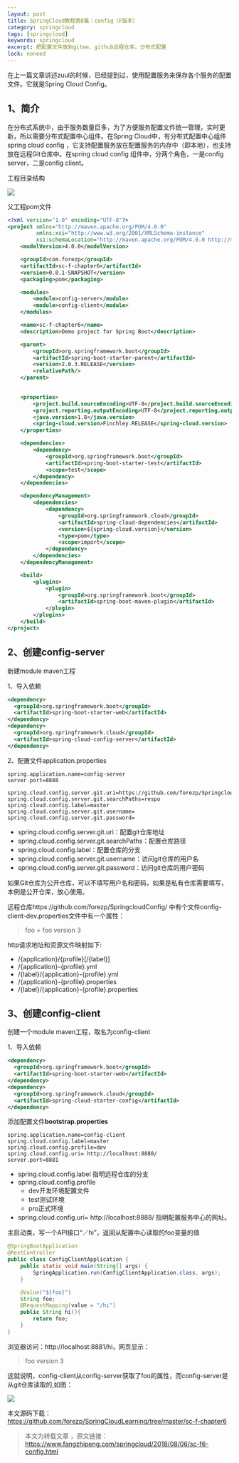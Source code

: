 ```yaml
---
layout: post
title: SpringCloud教程第8篇：config（F版本）
category: springcloud
tags: [springcloud]
keywords: springcloud
excerpt: 把配置文件放到gitee、github远程仓库，分布式配置
lock: noneed
---
```


在上一篇文章讲述zuul的时候，已经提到过，使用配置服务来保存各个服务的配置文件。它就是Spring Cloud Config。

## 1、简介

在分布式系统中，由于服务数量巨多，为了方便服务配置文件统一管理，实时更新，所以需要分布式配置中心组件。在Spring  Cloud中，有分布式配置中心组件spring cloud config  ，它支持配置服务放在配置服务的内存中（即本地），也支持放在远程Git仓库中。在spring cloud config  组件中，分两个角色，一是config server，二是config client。

工程目录结构

![](/assets/images/2020/springcloud/chapter6.gif)

父工程pom文件

```xml
<?xml version="1.0" encoding="UTF-8"?>
<project xmlns="http://maven.apache.org/POM/4.0.0"
         xmlns:xsi="http://www.w3.org/2001/XMLSchema-instance"
         xsi:schemaLocation="http://maven.apache.org/POM/4.0.0 http://maven.apache.org/xsd/maven-4.0.0.xsd">
    <modelVersion>4.0.0</modelVersion>

    <groupId>com.forezp</groupId>
    <artifactId>sc-f-chapter6</artifactId>
    <version>0.0.1-SNAPSHOT</version>
    <packaging>pom</packaging>

    <modules>
        <module>config-server</module>
        <module>config-client</module>
    </modules>

    <name>sc-f-chapter6</name>
    <description>Demo project for Spring Boot</description>

    <parent>
        <groupId>org.springframework.boot</groupId>
        <artifactId>spring-boot-starter-parent</artifactId>
        <version>2.0.3.RELEASE</version>
        <relativePath/>
    </parent>

   
    <properties>
        <project.build.sourceEncoding>UTF-8</project.build.sourceEncoding>
        <project.reporting.outputEncoding>UTF-8</project.reporting.outputEncoding>
        <java.version>1.8</java.version>
        <spring-cloud.version>Finchley.RELEASE</spring-cloud.version>
    </properties>

    <dependencies>
        <dependency>
            <groupId>org.springframework.boot</groupId>
            <artifactId>spring-boot-starter-test</artifactId>
            <scope>test</scope>
        </dependency>
    </dependencies>

    <dependencyManagement>
        <dependencies>
            <dependency>
                <groupId>org.springframework.cloud</groupId>
                <artifactId>spring-cloud-dependencies</artifactId>
                <version>${spring-cloud.version}</version>
                <type>pom</type>
                <scope>import</scope>
            </dependency>
        </dependencies>
    </dependencyManagement>

    <build>
        <plugins>
            <plugin>
                <groupId>org.springframework.boot</groupId>
                <artifactId>spring-boot-maven-plugin</artifactId>
            </plugin>
        </plugins>
    </build>
</project>
```



## 2、创建config-server

新建module maven工程

1、导入依赖

```xml
<dependency>
  <groupId>org.springframework.boot</groupId>
  <artifactId>spring-boot-starter-web</artifactId>
</dependency>
<dependency>
  <groupId>org.springframework.cloud</groupId>
  <artifactId>spring-cloud-config-server</artifactId>
</dependency>
```

2、配置文件application.properties

```properties
spring.application.name=config-server
server.port=8888

spring.cloud.config.server.git.uri=https://github.com/forezp/SpringcloudConfig/
spring.cloud.config.server.git.searchPaths=respo
spring.cloud.config.label=master
spring.cloud.config.server.git.username=
spring.cloud.config.server.git.password=
```

- spring.cloud.config.server.git.uri：配置git仓库地址
- spring.cloud.config.server.git.searchPaths：配置仓库路径
- spring.cloud.config.label：配置仓库的分支
- spring.cloud.config.server.git.username：访问git仓库的用户名
- spring.cloud.config.server.git.password：访问git仓库的用户密码

如果Git仓库为公开仓库，可以不填写用户名和密码，如果是私有仓库需要填写，本例是公开仓库，放心使用。

远程仓库https://github.com/forezp/SpringcloudConfig/ 中有个文件config-client-dev.properties文件中有一个属性：

> foo = foo version 3

http请求地址和资源文件映射如下:

- /{application}/{profile}[/{label}]
- /{application}-{profile}.yml
- /{label}/{application}-{profile}.yml
- /{application}-{profile}.properties
- /{label}/{application}-{profile}.properties



## 3、创建config-client

创建一个module maven工程，取名为config-client

1、导入依赖

```xml
<dependency>
  <groupId>org.springframework.boot</groupId>
  <artifactId>spring-boot-starter-web</artifactId>
</dependency>
<dependency>
  <groupId>org.springframework.cloud</groupId>
  <artifactId>spring-cloud-starter-config</artifactId>
</dependency>
```

添加配置文件**bootstrap.properties**

```properties
spring.application.name=config-client
spring.cloud.config.label=master
spring.cloud.config.profile=dev
spring.cloud.config.uri= http://localhost:8888/
server.port=8881
```

- spring.cloud.config.label 指明远程仓库的分支
- spring.cloud.config.profile    
  - dev开发环境配置文件
  - test测试环境
  - pro正式环境
- spring.cloud.config.uri= http://localhost:8888/ 指明配置服务中心的网址。

主启动类，写一个API接口“／hi”，返回从配置中心读取的foo变量的值

```java
@SpringBootApplication
@RestController
public class ConfigClientApplication {
	public static void main(String[] args) {
		SpringApplication.run(ConfigClientApplication.class, args);
	}

	@Value("${foo}")
	String foo;
	@RequestMapping(value = "/hi")
	public String hi(){
		return foo;
	}
}
```

浏览器访问：http://localhost:8881/hi，网页显示：

> foo version 3

这就说明，config-client从config-server获取了foo的属性，而config-server是从git仓库读取的,如图：

![](/assets/images/2019/springcloud/git-config-service2.png)





本文源码下载： https://github.com/forezp/SpringCloudLearning/tree/master/sc-f-chapter6

> 本文为转载文章 ，原文链接：https://www.fangzhipeng.com/springcloud/2018/08/06/sc-f6-config.html

